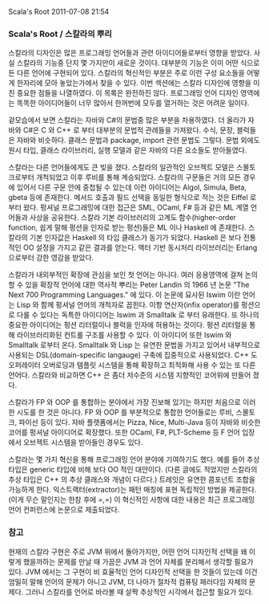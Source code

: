 Scala's Root
2011-07-08 21:54


### Scala's Root / 스칼라의 뿌리

스칼라의 디자인은 많은 프로그래밍 언어들과 관련 아이디어들로부터 영향을 받았다.
사실 스칼라의 기능중 단지 몇 가지만이 새로운 것이다.
대부분의 기능은 이미 어떤 식으로든 다른 언어에 구현되어 있다.
스칼라의 혁신적인 부분은 주로 이런 구성 요소들을 어떻게 한자리에 모아 놓았는가에서 찾을 수 있다.
이번 섹션에는 스칼라 디자인에 영향을 미친 중요한 점들을 나열하였다.
이 목록은 완전하진 않다.
프로그래밍 언어 디자인 영역에는 똑똑한 아이디어들이 너무 많아서 한꺼번에 모두를 열거하는 것은 어려운 일이다.

겉모습에서 보면 스칼라는 자바와 C#의 문법중 많은 부분을 차용하였다.
더 올라가 자바와 C#은 C 와 C++ 로 부터 대부분의 문법적 관례들을 가져왔다.
수식, 문장, 블럭들은 자바와 비슷하다. 클래스 문법과 package, import 관련 문법도 그렇다.
문법 외에도 원시 타입, 클래스 라이브러리, 실행 모델과 같은 자바의 다른 요소들도 받아들였다.

스칼라는 다른 언어들에게도 큰 빚을 졌다.
스칼라의 일관적인 오브젝트 모델은 스몰토크로부터 개척되었고 이후 루비를 통해 계승되었다.
스칼라의 구문들은 거의 모든 경우에 있어서 다른 구문 안에 중첩될 수 있는데 이런 아이디어는 Algol, Simula, Beta, gbeta 등에 존재한다.
메서드 호출과 필드 선택을 동일한 형식으로 적는 것은 Eiffel 로 부터 왔다.
펑셔널 프로그래밍에 대한 접근은 SML, OCaml, F# 등과 같은 ML 계열 언어들과 사상을 공유한다.
스칼라 기본 라이브러리의 고계도 함수(higher-order function, 쉽게 말해 펑션을 인자로 받는 펑션)들은 ML 이나 Haskell 에 존재한다.
스칼라의 기본 인자값은 Haskell 의 타입 클래스가 동기가 되었다.
Haskell 은 보다 전통적인 OO 설정을 가지고 같은 결과를 얻는다.
액터 기반 동시처리 라이브러리는 Erlang 으로부터 강한 영감을 받았다.

스칼라가 내외부적인 확장에 관심을 보인 첫 언어는 아니다.
여러 응용영역에 걸쳐 논의 할 수 있을 확장적 언어에 대한 역사적 뿌리는 Peter Landin 의 1966 년 논문 "The Next 700 Programming Languages." 에 있다.
이 논문에 묘사된 Iswim 이란 언어는 Lisp 와 함께 펑셔널 언어의 개척자로 꼽힌다.
이항 연산자(infix operator)를  펑션으로 다룰 수 있다는 독특한 아이디어는 Iswim 과 Smalltalk 로 부터 유래한다.
또 하나의 중요한 아이디어는 펑션 리터럴이나 블럭을 인자에 허용하는 것이다.
펑션 리터럴을 통해 라이브러리화된 컨트롤 구조를 사용할 수 있다.
이 아이디어 또한 Iswim 와 Smalltalk 로부터 온다.
Smalltalk 와 Lisp 는 유연한 문법을 가지고 있어서 내부적으로 사용되는 DSL(domain-specific langauge) 구축에 집중적으로 사용되었다.
C++ 도 오퍼레이터 오버로딩과 템플릿 시스템을 통해 확장하고 최적화해 사용 수 있는 또 다른 언어다.
스칼라와 비교하면 C++ 은 좀더 저수준의 시스템 지향적인 코어위에 만들어 졌다.

스칼라가 FP 와 OOP 를 통합하는 분야에서 가장 진보해 있기는 하지만 처음으로 이러한 시도를 한 것은 아니다.
FP 와 OOP 를 부분적으로 통합한 언어들로는 루비, 스몰토크, 파이선 등이 있다.
자바 플랫폼에서는 Pizza, Nice, Multi-Java 등이 자바와 비슷한 코어를 펑셔널 아이디어로 확장했다.
또한 OCaml, F#, PLT-Scheme 등 F 언어 입장에서 오브젝트 시스템을 받아들인 경우도 있다.

스칼라는 몇 가지 혁신을 통해 프로그래밍 언어 분야에 기여하기도 했다.
예를 들어 추상 타입은 generic 타입에 비해 보다 OO 적인 대안이다.
(다른 글에도 적었지만 스칼라의 추상 타입은 C++ 의 추상 클래스와 개념이 다르다.)
트레잇은 유연한 콤포넌트 조합을 가능하게 한다.
익스트랙터(extractor)는 패턴 매칭에 표현 독립적인 방법을 제공한다. (이게 무슨 말인지는 한참 후에 =,=)
이 혁신적인 사항에 대한 내용은 최근 프로그래밍 언어 컨퍼런스에 논문으로 제출되었다.

### 참고

현재의 스칼라 구현은 주로 JVM 위에서 돌아가지만,
어떤 언어 디자인적 선택을 왜 이렇게 했을까하는 문제를 만날 때 가끔은 JVM 과 언어 자체를 분리해서 생각할 필요가 있다.
JVM 에서는 그 구현이 비 효율적인 언어 디자인적 선택을 한 것들이 있는데
이건 엄밀히 말해 언어의 문제가 아니고 JVM, 더 나아가 절차적 컴퓨팅 패러다임 자체의 문제다.
그러니 스칼라를 언어로 바라볼 때 살짝 추상적인 시각에서 접근할 필요가 있다.
